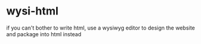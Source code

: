 # wysi-html
if you can't bother to write html, use a wysiwyg editor to design the website and package into html instead
